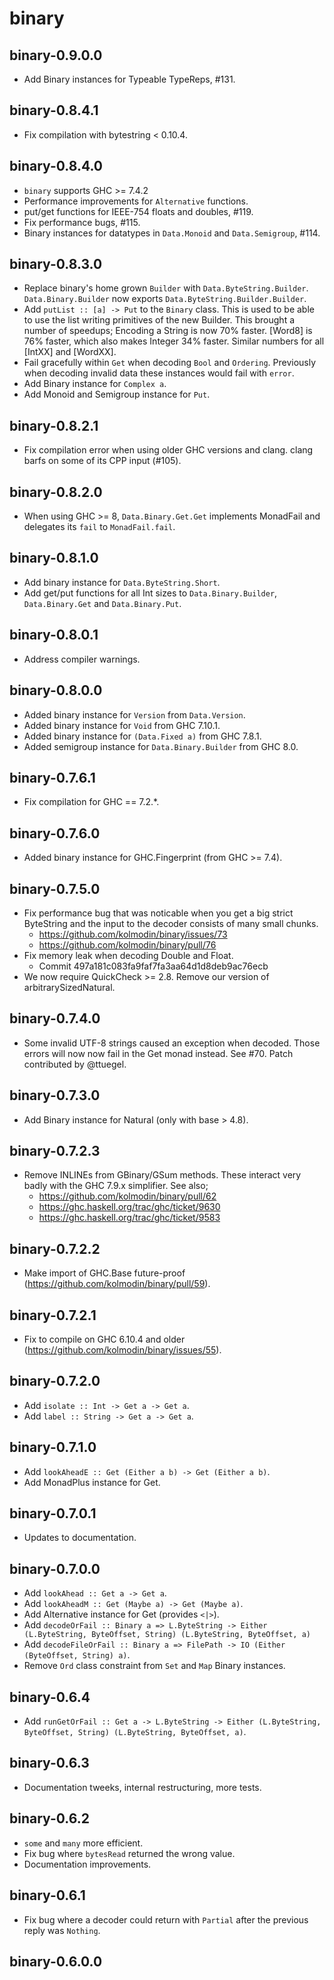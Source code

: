 binary
======

binary-0.9.0.0
--------------

- Add Binary instances for Typeable TypeReps, #131.

binary-0.8.4.1
--------------

- Fix compilation with bytestring < 0.10.4.

binary-0.8.4.0
--------------

- `binary` supports GHC >= 7.4.2
- Performance improvements for `Alternative` functions.
- put/get functions for IEEE-754 floats and doubles, #119.
- Fix performance bugs, #115.
- Binary instances for datatypes in `Data.Monoid` and `Data.Semigroup`, #114.

binary-0.8.3.0
--------------

- Replace binary's home grown `Builder` with `Data.ByteString.Builder`.
  `Data.Binary.Builder` now exports `Data.ByteString.Builder.Builder`.
- Add `putList :: [a] -> Put` to the `Binary` class. This is used to be able to
  use the list writing primitives of the new Builder. This brought a number of speedups;
  Encoding a String is now 70% faster. [Word8] is 76% faster, which also makes
  Integer 34% faster. Similar numbers for all [IntXX] and [WordXX].
- Fail gracefully within `Get` when decoding `Bool` and `Ordering`. Previously
  when decoding invalid data these instances would fail with `error`.
- Add Binary instance for `Complex a`.
- Add Monoid and Semigroup instance for `Put`.

binary-0.8.2.1
--------------

- Fix compilation error when using older GHC versions and clang. clang barfs on some of its CPP input (#105).

binary-0.8.2.0
--------------

- When using GHC >= 8, `Data.Binary.Get.Get` implements MonadFail and delegates its `fail` to `MonadFail.fail`.

binary-0.8.1.0
--------------

- Add binary instance for `Data.ByteString.Short`.
- Add get/put functions for all Int sizes to `Data.Binary.Builder`, `Data.Binary.Get` and `Data.Binary.Put`.

binary-0.8.0.1
--------------

- Address compiler warnings.

binary-0.8.0.0
--------------

- Added binary instance for `Version` from `Data.Version`.
- Added binary instance for `Void` from GHC 7.10.1.
- Added binary instance for `(Data.Fixed a)` from GHC 7.8.1.
- Added semigroup instance for `Data.Binary.Builder` from GHC 8.0.

binary-0.7.6.1
--------------

- Fix compilation for GHC == 7.2.*.

binary-0.7.6.0
--------------

- Added binary instance for GHC.Fingerprint (from GHC >= 7.4).

binary-0.7.5.0
--------------

- Fix performance bug that was noticable when you get a big strict ByteString
  and the input to the decoder consists of many small chunks.
    - https://github.com/kolmodin/binary/issues/73
    - https://github.com/kolmodin/binary/pull/76
- Fix memory leak when decoding Double and Float.
    - Commit 497a181c083fa9faf7fa3aa64d1d8deb9ac76ecb
- We now require QuickCheck >= 2.8. Remove our version of arbitrarySizedNatural.

binary-0.7.4.0
--------------

- Some invalid UTF-8 strings caused an exception when decoded. Those errors will
  now now fail in the Get monad instead. See #70.
  Patch contributed by @ttuegel.

binary-0.7.3.0
--------------

- Add Binary instance for Natural (only with base > 4.8).

binary-0.7.2.3
--------------

- Remove INLINEs from GBinary/GSum methods. These interact very badly with the
  GHC 7.9.x simplifier. See also;
     - https://github.com/kolmodin/binary/pull/62
     - https://ghc.haskell.org/trac/ghc/ticket/9630
     - https://ghc.haskell.org/trac/ghc/ticket/9583

binary-0.7.2.2
--------------

- Make import of GHC.Base future-proof (https://github.com/kolmodin/binary/pull/59).

binary-0.7.2.1
--------------

- Fix to compile on GHC 6.10.4 and older (https://github.com/kolmodin/binary/issues/55).

binary-0.7.2.0
--------------

- Add `isolate :: Int -> Get a -> Get a`.
- Add `label :: String -> Get a -> Get a`.

binary-0.7.1.0
--------------

- Add `lookAheadE :: Get (Either a b) -> Get (Either a b)`.
- Add MonadPlus instance for Get. 


binary-0.7.0.1
--------------

- Updates to documentation.

binary-0.7.0.0
--------------

- Add `lookAhead :: Get a -> Get a`.
- Add `lookAheadM :: Get (Maybe a) -> Get (Maybe a)`.
- Add Alternative instance for Get (provides `<|>`).
- Add `decodeOrFail :: Binary a => L.ByteString -> Either (L.ByteString, ByteOffset, String) (L.ByteString, ByteOffset, a)`
- Add `decodeFileOrFail :: Binary a => FilePath -> IO (Either (ByteOffset, String) a)`.
- Remove `Ord` class constraint from `Set` and `Map` Binary instances.

binary-0.6.4
------------

- Add `runGetOrFail :: Get a -> L.ByteString -> Either (L.ByteString, ByteOffset, String) (L.ByteString, ByteOffset, a)`.

binary-0.6.3
------------

- Documentation tweeks, internal restructuring, more tests.

binary-0.6.2
------------

- `some` and `many` more efficient.
- Fix bug where `bytesRead` returned the wrong value.
- Documentation improvements.

binary-0.6.1
------------

- Fix bug where a decoder could return with `Partial` after the previous reply was `Nothing`.

binary-0.6.0.0
--------------
